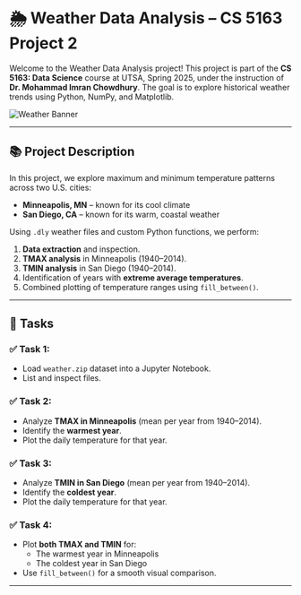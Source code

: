 # 🌦️ Weather Data Analysis – CS 5163 Project 2

Welcome to the Weather Data Analysis project! This project is part of the **CS 5163: Data Science** course at UTSA, Spring 2025, under the instruction of **Dr. Mohammad Imran Chowdhury**. The goal is to explore historical weather trends using Python, NumPy, and Matplotlib.

![Weather Banner](https://images.unsplash.com/photo-1504384308090-c894fdcc538d?auto=format&fit=crop&w=1050&q=80)

---

## 📚 Project Description

In this project, we explore maximum and minimum temperature patterns across two U.S. cities:

- **Minneapolis, MN** – known for its cool climate
- **San Diego, CA** – known for its warm, coastal weather

Using `.dly` weather files and custom Python functions, we perform:

1. **Data extraction** and inspection.
2. **TMAX analysis** in Minneapolis (1940–2014).
3. **TMIN analysis** in San Diego (1940–2014).
4. Identification of years with **extreme average temperatures**.
5. Combined plotting of temperature ranges using `fill_between()`.

---

## 🧪 Tasks

### ✅ Task 1:
- Load `weather.zip` dataset into a Jupyter Notebook.
- List and inspect files.

### ✅ Task 2:
- Analyze **TMAX in Minneapolis** (mean per year from 1940–2014).
- Identify the **warmest year**.
- Plot the daily temperature for that year.

### ✅ Task 3:
- Analyze **TMIN in San Diego** (mean per year from 1940–2014).
- Identify the **coldest year**.
- Plot the daily temperature for that year.

### ✅ Task 4:
- Plot **both TMAX and TMIN** for:
  - The warmest year in Minneapolis
  - The coldest year in San Diego
- Use `fill_between()` for a smooth visual comparison.

---


